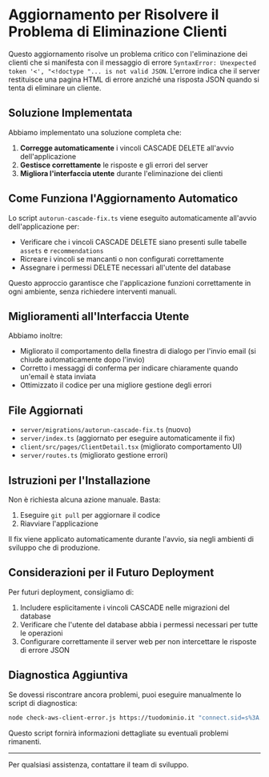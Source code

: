 # Aggiornamento per Risolvere il Problema di Eliminazione Clienti

Questo aggiornamento risolve un problema critico con l'eliminazione dei clienti che si manifesta con il messaggio di errore `SyntaxError: Unexpected token '<', "<!doctype "... is not valid JSON`. L'errore indica che il server restituisce una pagina HTML di errore anziché una risposta JSON quando si tenta di eliminare un cliente.

## Soluzione Implementata

Abbiamo implementato una soluzione completa che:

1. **Corregge automaticamente** i vincoli CASCADE DELETE all'avvio dell'applicazione
2. **Gestisce correttamente** le risposte e gli errori del server
3. **Migliora l'interfaccia utente** durante l'eliminazione dei clienti

## Come Funziona l'Aggiornamento Automatico

Lo script `autorun-cascade-fix.ts` viene eseguito automaticamente all'avvio dell'applicazione per:

- Verificare che i vincoli CASCADE DELETE siano presenti sulle tabelle `assets` e `recommendations`
- Ricreare i vincoli se mancanti o non configurati correttamente
- Assegnare i permessi DELETE necessari all'utente del database

Questo approccio garantisce che l'applicazione funzioni correttamente in ogni ambiente, senza richiedere interventi manuali.

## Miglioramenti all'Interfaccia Utente

Abbiamo inoltre:

- Migliorato il comportamento della finestra di dialogo per l'invio email (si chiude automaticamente dopo l'invio)
- Corretto i messaggi di conferma per indicare chiaramente quando un'email è stata inviata
- Ottimizzato il codice per una migliore gestione degli errori

## File Aggiornati

- `server/migrations/autorun-cascade-fix.ts` (nuovo)
- `server/index.ts` (aggiornato per eseguire automaticamente il fix)
- `client/src/pages/ClientDetail.tsx` (migliorato comportamento UI)
- `server/routes.ts` (migliorato gestione errori)

## Istruzioni per l'Installazione

Non è richiesta alcuna azione manuale. Basta:

1. Eseguire `git pull` per aggiornare il codice
2. Riavviare l'applicazione

Il fix viene applicato automaticamente durante l'avvio, sia negli ambienti di sviluppo che di produzione.

## Considerazioni per il Futuro Deployment

Per futuri deployment, consigliamo di:

1. Includere esplicitamente i vincoli CASCADE nelle migrazioni del database
2. Verificare che l'utente del database abbia i permessi necessari per tutte le operazioni
3. Configurare correttamente il server web per non intercettare le risposte di errore JSON

## Diagnostica Aggiuntiva

Se dovessi riscontrare ancora problemi, puoi eseguire manualmente lo script di diagnostica:

```bash
node check-aws-client-error.js https://tuodominio.it "connect.sid=s%3A..." ID_CLIENTE
```

Questo script fornirà informazioni dettagliate su eventuali problemi rimanenti.

---

Per qualsiasi assistenza, contattare il team di sviluppo.